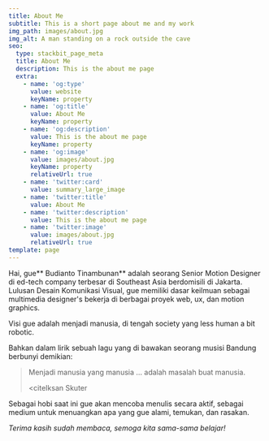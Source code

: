 ```yaml
---
title: About Me
subtitle: This is a short page about me and my work
img_path: images/about.jpg
img_alt: A man standing on a rock outside the cave
seo:
  type: stackbit_page_meta
  title: About Me
  description: This is the about me page
  extra:
    - name: 'og:type'
      value: website
      keyName: property
    - name: 'og:title'
      value: About Me
      keyName: property
    - name: 'og:description'
      value: This is the about me page
      keyName: property
    - name: 'og:image'
      value: images/about.jpg
      keyName: property
      relativeUrl: true
    - name: 'twitter:card'
      value: summary_large_image
    - name: 'twitter:title'
      value: About Me
    - name: 'twitter:description'
      value: This is the about me page
    - name: 'twitter:image'
      value: images/about.jpg
      relativeUrl: true
template: page
---
```

Hai, gue\*\* Budianto Tinambunan\*\* adalah seorang Senior Motion Designer di ed-tech company terbesar di Southeast Asia berdomisili di Jakarta. Lulusan Desain Komunikasi Visual, gue memiliki dasar keilmuan sebagai multimedia designer's bekerja di berbagai proyek web, ux, dan motion graphics.

Visi gue adalah menjadi manusia, di tengah society yang less human a bit robotic.

Bahkan dalam lirik sebuah lagu yang di bawakan seorang musisi Bandung berbunyi demikian:

> Menjadi manusia yang manusia …
> adalah masalah buat manusia.
>
> <citeIksan Skuter

Sebagai hobi saat ini gue akan mencoba menulis secara aktif, sebagai medium untuk menuangkan apa yang gue alami, temukan, dan rasakan.

*Terima kasih sudah membaca, semoga kita sama-sama belajar!*
